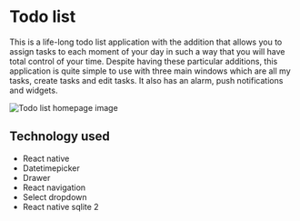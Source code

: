 # Todo list
This is a life-long todo list application with the addition that allows you to assign tasks to each moment of your day in such a way that you will have total control of your time. Despite having these particular additions, this application is quite simple to use with three main windows which are all my tasks, create tasks and edit tasks. It also has an alarm, push notifications and widgets.

![Todo list homepage image](https://darlinf.github.io/asset/images/Todo%20list.png)


## Technology used
  
  * React native
  * Datetimepicker
  * Drawer
  * React navigation
  * Select dropdown
  * React native sqlite 2

